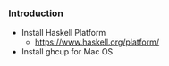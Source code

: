 ### Introduction

- Install Haskell Platform
  - https://www.haskell.org/platform/
- Install ghcup for Mac OS
